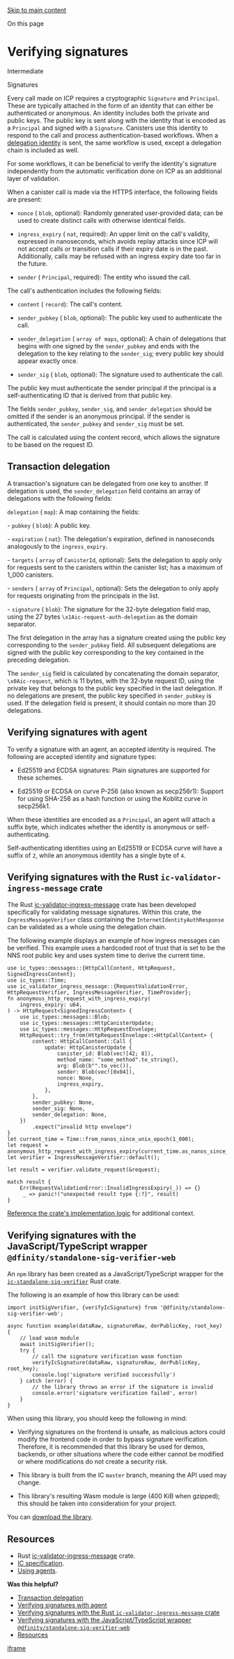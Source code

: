 [Skip to main content](https://internetcomputer.org/docs/building-apps/authentication/independently-verifying-ic-signatures#__docusaurus_skipToContent_fallback)

On this page

# Verifying signatures

Intermediate

Signatures

Every call made on ICP requires a cryptographic `Signature` and `Principal`. These are typically attached in the form of an identity that can either be authenticated or anonymous. An identity includes both the private and public keys. The public key is sent along with the identity that is encoded as a `Principal` and signed with a `Signature`. Canisters use this identity to respond to the call and process authentication-based workflows. When a [delegation identity](https://internetcomputer.org/docs/building-apps/authentication/independently-verifying-ic-signatures#transaction-delegation) is sent, the same workflow is used, except a delegation chain is included as well.

For some workflows, it can be beneficial to verify the identity's signature independently from the automatic verification done on ICP as an additional layer of validation.

When a canister call is made via the HTTPS interface, the following fields are present:

- `nonce` ( `blob`, optional): Randomly generated user-provided data; can be used to create distinct calls with otherwise identical fields.

- `ingress_expiry` ( `nat`, required): An upper limit on the call's validity, expressed in nanoseconds, which avoids replay attacks since ICP will not accept calls or transition calls if their expiry date is in the past. Additionally, calls may be refused with an ingress expiry date too far in the future.

- `sender` ( `Principal`, required): The entity who issued the call.


The call's authentication includes the following fields:

- `content` ( `record`): The call's content.

- `sender_pubkey` ( `blob`, optional): The public key used to authenticate the call.

- `sender_delegation` ( `array of maps`, optional): A chain of delegations that begins with one signed by the `sender_pubkey` and ends with the delegation to the key relating to the `sender_sig`; every public key should appear exactly once.

- `sender_sig` ( `blob`, optional): The signature used to authenticate the call.


The public key must authenticate the sender principal if the principal is a self-authenticating ID that is derived from that public key.

The fields `sender_pubkey`, `sender_sig`, and `sender_delegation` should be omitted if the sender is an anonymous principal. If the sender is authenticated, the `sender_pubkey` and `sender_sig` must be set.

The call is calculated using the content record, which allows the signature to be based on the request ID.

## Transaction delegation [​](https://internetcomputer.org/docs/building-apps/authentication/independently-verifying-ic-signatures\#transaction-delegation "Direct link to Transaction delegation")

A transaction's signature can be delegated from one key to another. If delegation is used, the `sender_delegation` field contains an array of delegations with the following fields:

`delegation` ( `map`): A map containing the fields:

\- `pubkey` ( `blob`): A public key.

\- `expiration` ( `nat`): The delegation's expiration, defined in nanoseconds analogously to the `ingress_expiry`.

\- `targets` ( `array` of `CanisterId`, optional): Sets the delegation to apply only for requests sent to the canisters within the canister list; has a maximum of 1\_000 canisters.

\- `senders` ( `array` of `Principal`, optional): Sets the delegation to only apply for requests originating from the principals in the list.

\- `signature` ( `blob`): The signature for the 32-byte delegation field map, using the 27 bytes `\x1Aic-request-auth-delegation` as the domain separator.

The first delegation in the array has a signature created using the public key corresponding to the `sender_pubkey` field. All subsequent delegations are signed with the public key corresponding to the key contained in the preceding delegation.

The `sender_sig` field is calculated by concatenating the domain separator, `\x0Aic-request`, which is 11 bytes, with the 32-byte request ID, using the private key that belongs to the public key specified in the last delegation. If no delegations are present, the public key specified in `sender_pubkey` is used. If the delegation field is present, it should contain no more than 20 delegations.

## Verifying signatures with agent [​](https://internetcomputer.org/docs/building-apps/authentication/independently-verifying-ic-signatures\#verifying-signatures-with-agent "Direct link to Verifying signatures with agent")

To verify a signature with an agent, an accepted identity is required. The following are accepted identity and signature types:

- Ed25519 and ECDSA signatures: Plain signatures are supported for these schemes.

- Ed25519 or ECDSA on curve P-256 (also known as secp256r1): Support for using SHA-256 as a hash function or using the Koblitz curve in secp256k1.


When these identities are encoded as a `Principal`, an agent will attach a suffix byte, which indicates whether the identity is anonymous or self-authenticating.

Self-authenticating identities using an Ed25519 or ECDSA curve will have a suffix of `2`, while an anonymous identity has a single byte of `4`.

## Verifying signatures with the Rust `ic-validator-ingress-message` crate [​](https://internetcomputer.org/docs/building-apps/authentication/independently-verifying-ic-signatures\#verifying-signatures-with-the-rust-ic-validator-ingress-message-crate "Direct link to verifying-signatures-with-the-rust-ic-validator-ingress-message-crate")

The Rust [ic-validator-ingress-message](https://github.com/dfinity/ic/tree/master/rs/validator) crate has been developed specifically for validating message signatures. Within this crate, the `IngressMessageVerifier` class containing the `InternetIdentityAuthResponse` can be validated as a whole using the delegation chain.

The following example displays an example of how ingress messages can be verified. This example uses a hardcoded root of trust that is set to be the NNS root public key and uses system time to derive the current time.

```codeBlockLines_e6Vv
use ic_types::messages::{HttpCallContent, HttpRequest, SignedIngressContent};
use ic_types::Time;
use ic_validator_ingress_message::{RequestValidationError, HttpRequestVerifier, IngressMessageVerifier, TimeProvider};
fn anonymous_http_request_with_ingress_expiry(
    ingress_expiry: u64,
) -> HttpRequest<SignedIngressContent> {
    use ic_types::messages::Blob;
    use ic_types::messages::HttpCanisterUpdate;
    use ic_types::messages::HttpRequestEnvelope;
    HttpRequest::try_from(HttpRequestEnvelope::<HttpCallContent> {
        content: HttpCallContent::Call {
            update: HttpCanisterUpdate {
                canister_id: Blob(vec![42; 8]),
                method_name: "some_method".to_string(),
                arg: Blob(b"".to_vec()),
                sender: Blob(vec![0x04]),
                nonce: None,
                ingress_expiry,
            },
        },
        sender_pubkey: None,
        sender_sig: None,
        sender_delegation: None,
    })
        .expect("invalid http envelope")
}
let current_time = Time::from_nanos_since_unix_epoch(1_000);
let request = anonymous_http_request_with_ingress_expiry(current_time.as_nanos_since_unix_epoch());
let verifier = IngressMessageVerifier::default();

let result = verifier.validate_request(&request);

match result {
    Err(RequestValidationError::InvalidIngressExpiry(_)) => {}
     _ => panic!("unexpected result type {:?}", result)
}

```

[Reference the crate's implementation logic](https://sourcegraph.com/github.com/dfinity/ic/-/blob/rs/validator/src/ingress_validation.rs?L605) for additional context.

## Verifying signatures with the JavaScript/TypeScript wrapper `@dfinity/standalone-sig-verifier-web` [​](https://internetcomputer.org/docs/building-apps/authentication/independently-verifying-ic-signatures\#verifying-signatures-with-the-javascripttypescript-wrapper-dfinitystandalone-sig-verifier-web "Direct link to verifying-signatures-with-the-javascripttypescript-wrapper-dfinitystandalone-sig-verifier-web")

An `npm` library has been created as a JavaScript/TypeScript wrapper for the [`ic-standalone-sig-verifier`](https://github.com/dfinity/ic/tree/master/rs/crypto/standalone-sig-verifier) Rust crate.

The following is an example of how this library can be used:

```codeBlockLines_e6Vv
import initSigVerifier, {verifyIcSignature} from '@dfinity/standalone-sig-verifier-web';

async function example(dataRaw, signatureRaw, derPublicKey, root_key) {
    // load wasm module
    await initSigVerifier();
    try {
        // call the signature verification wasm function
        verifyIcSignature(dataRaw, signatureRaw, derPublicKey, root_key);
        console.log('signature verified successfully')
    } catch (error) {
        // the library throws an error if the signature is invalid
        console.error('signature verification failed', error)
    }
}

```

When using this library, you should keep the following in mind:

- Verifying signatures on the frontend is unsafe, as malicious actors could modify the frontend code in order to bypass signature verification. Therefore, it is recommended that this library be used for demos, backends, or other situations where the code either cannot be modified or where modifications do not create a security risk.

- This library is built from the IC `master` branch, meaning the API used may change.

- This library's resulting Wasm module is large (400 KiB when gzipped); this should be taken into consideration for your project.


You can [download the library](https://www.npmjs.com/package/@dfinity/standalone-sig-verifier-web).

## Resources [​](https://internetcomputer.org/docs/building-apps/authentication/independently-verifying-ic-signatures\#resources "Direct link to Resources")

- Rust [ic-validator-ingress-message](https://github.com/dfinity/ic/tree/master/rs/validator) crate.
- [IC specification](https://internetcomputer.org/docs/references/ic-interface-spec).
- [Using agents](https://internetcomputer.org/docs/building-apps/interact-with-canisters/agents/overview).

**Was this helpful?**

- [Transaction delegation](https://internetcomputer.org/docs/building-apps/authentication/independently-verifying-ic-signatures#transaction-delegation)
- [Verifying signatures with agent](https://internetcomputer.org/docs/building-apps/authentication/independently-verifying-ic-signatures#verifying-signatures-with-agent)
- [Verifying signatures with the Rust `ic-validator-ingress-message` crate](https://internetcomputer.org/docs/building-apps/authentication/independently-verifying-ic-signatures#verifying-signatures-with-the-rust-ic-validator-ingress-message-crate)
- [Verifying signatures with the JavaScript/TypeScript wrapper `@dfinity/standalone-sig-verifier-web`](https://internetcomputer.org/docs/building-apps/authentication/independently-verifying-ic-signatures#verifying-signatures-with-the-javascripttypescript-wrapper-dfinitystandalone-sig-verifier-web)
- [Resources](https://internetcomputer.org/docs/building-apps/authentication/independently-verifying-ic-signatures#resources)

[iframe](https://www.google.com/recaptcha/enterprise/anchor?ar=1&k=6Lck4YwlAAAAAEIE1hR--varWp0qu9F-8-emQn2v&co=aHR0cHM6Ly9pbnRlcm5ldGNvbXB1dGVyLm9yZzo0NDM.&hl=en&v=w0_qmZVSdobukXrBwYd9dTF7&size=invisible&cb=lgerqrs0fgn8)